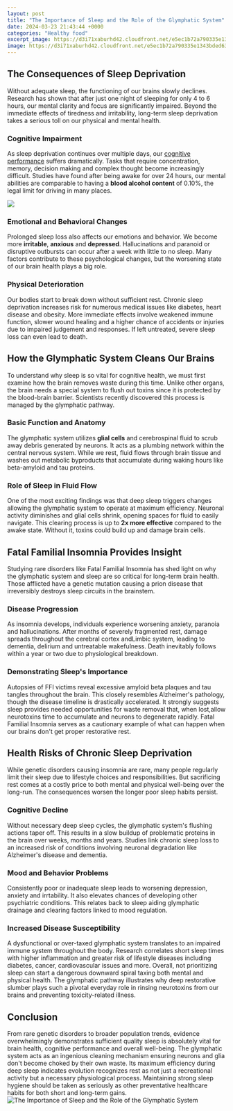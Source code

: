 ```yaml
---
layout: post
title: "The Importance of Sleep and the Role of the Glymphatic System"
date: 2024-03-23 21:43:44 +0000
categories: "Healthy food"
excerpt_image: https://d3i71xaburhd42.cloudfront.net/e5ec1b72a790335e1343bded63cc7c2fe5e499d6/2-Figure1-1.png
image: https://d3i71xaburhd42.cloudfront.net/e5ec1b72a790335e1343bded63cc7c2fe5e499d6/2-Figure1-1.png
---
```


## The Consequences of Sleep Deprivation 
Without adequate sleep, the functioning of our brains slowly declines. Research has shown that after just one night of sleeping for only 4 to 6 hours, our mental clarity and focus are significantly impaired. Beyond the immediate effects of tiredness and irritability, long-term sleep deprivation takes a serious toll on our physical and mental health.
### Cognitive Impairment
As sleep deprivation continues over multiple days, our [cognitive performance](https://store.fi.io.vn/chihuahua-dad-sketch5645-t-shirt) suffers dramatically. Tasks that require concentration, memory, decision making and complex thought become increasingly difficult. Studies have found after being awake for over 24 hours, our mental abilities are comparable to having a **blood alcohol content** of 0.10%, the legal limit for driving in many places. 

![](https://www.npfellow.com/content/images/2022/05/83.png)
### Emotional and Behavioral Changes
Prolonged sleep loss also affects our emotions and behavior. We become more **irritable**, **anxious** and **depressed**. Hallucinations and paranoid or disruptive outbursts can occur after a week with little to no sleep. Many factors contribute to these psychological changes, but the worsening state of our brain health plays a big role.
### Physical Deterioration 
Our bodies start to break down without sufficient rest. Chronic sleep deprivation increases risk for numerous medical issues like diabetes, heart disease and obesity. More immediate effects involve weakened immune function, slower wound healing and a higher chance of accidents or injuries due to impaired judgement and responses. If left untreated, severe sleep loss can even lead to death.
## How the Glymphatic System Cleans Our Brains
To understand why sleep is so vital for cognitive health, we must first examine how the brain removes waste during this time. Unlike other organs, the brain needs a special system to flush out toxins since it is protected by the blood-brain barrier. Scientists recently discovered this process is managed by the glymphatic pathway.
### Basic Function and Anatomy
The glymphatic system utilizes **glial cells** and cerebrospinal fluid to scrub away debris generated by neurons. It acts as a plumbing network within the central nervous system. While we rest, fluid flows through brain tissue and washes out metabolic byproducts that accumulate during waking hours like beta-amyloid and tau proteins. 
### Role of Sleep in Fluid Flow 
One of the most exciting findings was that deep sleep triggers changes allowing the glymphatic system to operate at maximum efficiency. Neuronal activity diminishes and glial cells shrink, opening spaces for fluid to easily navigate. This clearing process is up to **2x more effective** compared to the awake state. Without it, toxins could build up and damage brain cells.
## Fatal Familial Insomnia Provides Insight
Studying rare disorders like Fatal Familial Insomnia has shed light on why the glymphatic system and sleep are so critical for long-term brain health. Those afflicted have a genetic mutation causing a prion disease that irreversibly destroys sleep circuits in the brainstem.
### Disease Progression
As insomnia develops, individuals experience worsening anxiety, paranoia and hallucinations. After months of severely fragmented rest, damage spreads throughout the cerebral cortex andLimbic system, leading to dementia, delirium and untreatable wakefulness. Death inevitably follows within a year or two due to physiological breakdown. 
### Demonstrating Sleep's Importance 
Autopsies of FFI victims reveal excessive amyloid beta plaques and tau tangles throughout the brain. This closely resembles Alzheimer's pathology, though the disease timeline is drastically accelerated. It strongly suggests sleep provides needed opportunities for waste removal that, when lost,allow neurotoxins time to accumulate and neurons to degenerate rapidly. Fatal Familial Insomnia serves as a cautionary example of what can happen when our brains don't get proper restorative rest.
## Health Risks of Chronic Sleep Deprivation
While genetic disorders causing insomnia are rare, many people regularly limit their sleep due to lifestyle choices and responsibilities. But sacrificing rest comes at a costly price to both mental and physical well-being over the long-run. The consequences worsen the longer poor sleep habits persist.
### Cognitive Decline
Without necessary deep sleep cycles, the glymphatic system's flushing actions taper off. This results in a slow buildup of problematic proteins in the brain over weeks, months and years. Studies link chronic sleep loss to an increased risk of conditions involving neuronal degradation like Alzheimer's disease and dementia. 
### Mood and Behavior Problems 
Consistently poor or inadequate sleep leads to worsening depression, anxiety and irrtability. It also elevates chances of developing other psychiatric conditions. This relates back to sleep aiding glymphatic drainage and clearing factors linked to mood regulation. 
### Increased Disease Susceptibility
A dysfunctional or over-taxed glymphatic system translates to an impaired immune system throughout the body. Research correlates short sleep times with higher inflammation and greater risk of lifestyle diseases including diabetes, cancer, cardiovascular issues and more. 
Overall, not prioritizing sleep can start a dangerous downward spiral taxing both mental and physical health. The glymphatic pathway illustrates why deep restorative slumber plays such a pivotal everyday role in rinsing neurotoxins from our brains and preventing toxicity-related illness.
## Conclusion 
From rare genetic disorders to broader population trends, evidence overwhelmingly demonstrates sufficient quality sleep is absolutely vital for brain health, cognitive performance and overall well-being. The glymphatic system acts as an ingenious cleaning mechanism ensuring neurons and glia don't become choked by their own waste. Its maximum efficiency during deep sleep indicates evolution recognizes rest as not just a recreational activity but a necessary physiological process. Maintaining strong sleep hygiene should be taken as seriously as other preventative healthcare habits for both short and long-term gains.
![The Importance of Sleep and the Role of the Glymphatic System](https://d3i71xaburhd42.cloudfront.net/e5ec1b72a790335e1343bded63cc7c2fe5e499d6/2-Figure1-1.png)